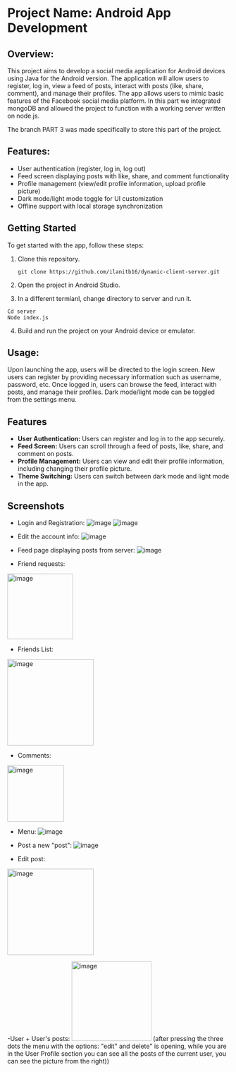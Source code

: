 # Project Name: Android App Development

## Overview:
This project aims to develop a social media application for Android devices using Java for the Android version. The application will allow users to register, log in, view a feed of posts, interact with posts (like, share, comment), and manage their profiles. The app allows users to mimic basic features of the Facebook social media platform. In this part we integrated mongoDB and allowed the project to function with a working server written on node.js.

The branch PART 3 was made specifically to store this part of the project.

## Features:
- User authentication (register, log in, log out)
- Feed screen displaying posts with like, share, and comment functionality
- Profile management (view/edit profile information, upload profile picture)
- Dark mode/light mode toggle for UI customization
- Offline support with local storage synchronization

## Getting Started

To get started with the app, follow these steps:

1. Clone this repository.
   ```
   git clone https://github.com/ilanitb16/dynamic-client-server.git
   ```
2. Open the project in Android Studio.

3. In a different termianl, change directory to server and run it. 
```
Cd server
Node index.js
````
4. Build and run the project on your Android device or emulator.

## Usage: 
Upon launching the app, users will be directed to the login screen. 
New users can register by providing necessary information such as username, password, etc. Once logged in, users can browse the feed, interact with posts, and manage their profiles. 
Dark mode/light mode can be toggled from the settings menu.

## Features

- **User Authentication:** Users can register and log in to the app securely.
- **Feed Screen:** Users can scroll through a feed of posts, like, share, and comment on posts.
- **Profile Management:** Users can view and edit their profile information, including changing their profile picture.
- **Theme Switching:** Users can switch between dark mode and light mode in the app.

## Screenshots

- Login and Registration:
![image](https://github.com/ilanitb16/Android-App/assets/97344492/cbd606e1-b5fd-4e16-9d98-388db7a3a52e)
![image](https://github.com/ilanitb16/Android-App/assets/97344492/32540d55-5a14-4d60-9a2c-156e38c193fd)

- Edit the account info:
![image](https://github.com/ilanitb16/Android-App/assets/97344492/7f29ad15-303c-4045-8c29-8cad2f86a0cb)

-	Feed page displaying posts from server:
![image](https://github.com/ilanitb16/Android-App/assets/97344492/388d2e78-f36a-4d92-b063-a94c4a17ded2)

-	Friend requests:
 <img width="149" alt="image" src="https://github.com/ShmuelGranot/Facebook-iso-APP/assets/97344492/17c45153-f90a-49f2-aa7b-2d47ec78d12a">

-	Friends List:
  <img width="196" alt="image" src="https://github.com/ShmuelGranot/Facebook-iso-APP/assets/131310484/5e55a9e8-f0bb-446d-bd1e-cdc295b0fe6d">

-	Comments:
 <img width="128" alt="image" src="https://github.com/ShmuelGranot/Facebook-iso-APP/assets/97344492/e566965d-578a-4a65-be52-415932c07f44">

-	Menu:
![image](https://github.com/ilanitb16/Android-App/assets/97344492/dd8dd4ab-22e5-4f05-b353-21749fc6f473)

-	Post a new "post":
![image](https://github.com/ilanitb16/Android-App/assets/97344492/c9f0ef3c-7bb4-46dd-925f-eb621eb6d408)

-	Edit post:
  <img width="196" alt="image" src="https://github.com/ShmuelGranot/Facebook-iso-APP/assets/97344492/96d4501b-4c44-4c41-84fc-3c94820a467f">

-User + User's posts:
 <img width="181" alt="image" src="https://github.com/ShmuelGranot/Facebook-iso-APP/assets/97344492/1b0c044a-b763-4ae7-95ac-6ad2aecdf592">
  (after pressing the three dots the menu with the options: "edit" and delete" is opening, while you are in the User Profile section you can see all the posts of the current user, you can see the picture from the right))



